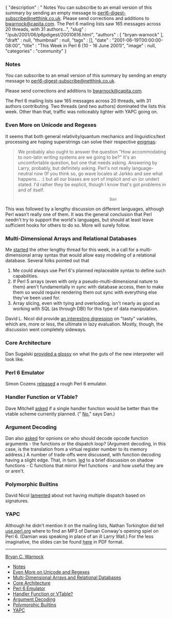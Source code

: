{
   "description" : " Notes You can subscribe to an email version of this summary by sending an empty message to perl6-digest-subscribe@netthink.co.uk. Please send corrections and additions to bwarnock@capita.com. The Perl 6 mailing lists saw 165 messages across 20 threads, with 31 authors...",
   "slug" : "/pub/2001/06/p6pdigest/20010616.html",
   "authors" : [
      "bryan-warnock"
   ],
   "draft" : null,
   "thumbnail" : null,
   "tags" : [],
   "date" : "2001-06-19T00:00:00-08:00",
   "title" : "This Week in Perl 6 (10 - 16 June 2001)",
   "image" : null,
   "categories" : "community"
}



### <span id="Notes">Notes</span>

You can subscribe to an email version of this summary by sending an empty message to <perl6-digest-subscribe@netthink.co.uk>.

Please send corrections and additions to <bwarnock@capita.com>.

The Perl 6 mailing lists saw 165 messages across 20 threads, with 31 authors contributing. Two threads (and two authors) dominated the lists this week. Other than that, traffic was noticeably lighter with YAPC going on.

### <span id="Even_More_on_Unicode_and_Regexes">Even More on Unicode and Regexes</span>

It seems that both general relativity/quantum mechanics and linguistics/text processing are hoping superstrings can solve their respective [enigmas](http://archive.develooper.com/perl6-internals@perl.org/msg03157.html):

> We probably also ought to answer the question "How accommodating to non-latin writing systems are we going to be?" It's an uncomfortable question, but one that needs asking. Answering by Larry, probably, but definitely asking. Perl's not really language-neutral now (If you think so, go wave locales at Jarkko and see what happens... :) but all our biases are sort of implicit and un (or under) stated. I'd rather they be explicit, though I know that's got problems in and of itself.
>
>                                             Dan

This was followed by a lengthy discussion on different languages, although Perl wasn't really one of them. It was the general conclusion that Perl needn't try to support the world's languages, but should at least leave sufficient hooks for others to do so. More will surely follow.

### <span id="Multi_Dimensional_Arrays_and_Relational_Databases">Multi-Dimensional Arrays and Relational Databases</span>

Me [started](http://archive.develooper.com/perl6-language@perl.org/msg07519.html) the other lengthy thread for this week, in a call for a multi-dimensional array syntax that would allow easy modeling of a relational database. Several folks pointed out that

1.  Me could always use Perl 6's planned replaceable syntax to define such capabilities.
2.  If Perl 5 arrays (even with only a pseudo-multi-dimensional nature to them) aren't fundamentally in sync with database access, then to make them so would require rendering them out sync with everything else they've been used for.
3.  Array slicing, even with tying and overloading, isn't nearly as good as working with SQL (as through DBI) for this type of data manipulation.

David L. Nicol did provide [an interesting digression](http://archive.develooper.com/perl6-language@perl.org/msg07592.html) on "tasty" variables, which are, more or less, the ultimate in lazy evaluation. Mostly, though, the discussion went completely sideways.

### <span id="Core_Architecture">Core Architecture</span>

Dan Sugalski [provided a glossy](http://archive.develooper.com/perl6-internals@perl.org/msg03199.html) on what the guts of the new interpreter will look like.

### <span id="Perl_6_Emulator">Perl 6 Emulator</span>

Simon Cozens [released](http://archive.develooper.com/perl6-internals@perl.org/msg03218.html) a rough Perl 6 emulator.

### <span id="Handler_Function_or_VTable">Handler Function or VTable?</span>

Dave Mitchell [asked](http://archive.develooper.com/perl6-internals@perl.org/msg03179.html) if a single handler function would be better than the vtable scheme currently planned. (" [No](http://archive.develooper.com/perl6-internals@perl.org/msg03189.html)," says Dan.)

### <span id="Argument_Decoding">Argument Decoding</span>

Dan also [asked](http://archive.develooper.com/perl6-internals@perl.org/msg03154.html) for opnions on who should decode opcode function arguments - the functions or the dispatch loop? (Argument decoding, in this case, is the translation from a virtual register number to its memory address.) A number of trade-offs were discussed, with function decoding having a slight edge. That, in turn. [led](http://archive.develooper.com/perl6-internals@perl.org/msg03155.html) to a brief discussion on shadow functions - C functions that mirror Perl functions - and how useful they are or aren't.

### <span id="Polymorphic_Builtins">Polymorphic Builtins</span>

David Nicol [lamented](http://archive.develooper.com/perl6-language@perl.org/msg07570.html) about not having multiple dispatch based on signatures.

### <span id="YAPC">YAPC</span>

Although he didn't mention it on the mailing lists, Nathan Torkington did tell [use.perl.org](http://use.perl.org/comments.pl?sid=01/06/13/1426233&cid=1) where to find an MP3 of Damian Conway's opening spiel on Perl 6. (Damian was speaking in place of an ill Larry Wall.) For the less imaginative, the slides can be found [here](http://www.yetanother.org/damian/Perl6/YAPC_talk.pdf) in PDF format.

------------------------------------------------------------------------

[Bryan C. Warnock](mailto:bwarnock@capita.com)
-   [Notes](#Notes)
-   [Even More on Unicode and Regexes](#Even_More_on_Unicode_and_Regexes)
-   [Multi-Dimensional Arrays and Relational Databases](#Multi_Dimensional_Arrays_and_Relational_Databases)
-   [Core Architecture](#Core_Architecture)
-   [Perl 6 Emulator](#Perl_6_Emulator)
-   [Handler Function or VTable?](#Handler_Function_or_VTable)
-   [Argument Decoding](#Argument_Decoding)
-   [Polymorphic Builtins](#Polymorphic_Builtins)
-   [YAPC](#YAPC)

